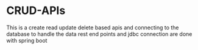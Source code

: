 # CRUD-APIs
This is a create read update delete based apis and connecting to the database to handle the data
rest end points and jdbc connection are done with spring boot

